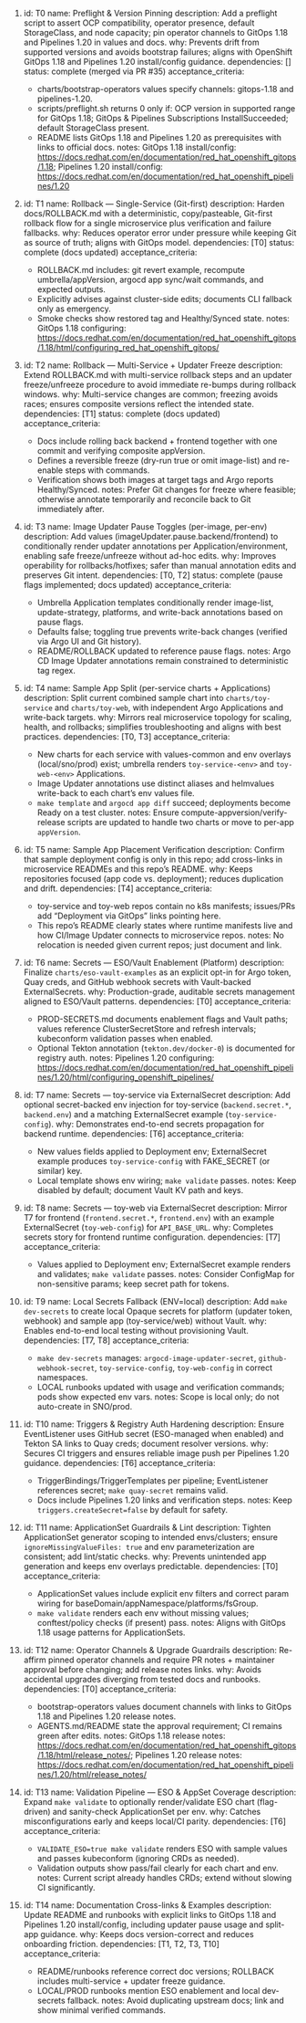 1. id: T0
   name: Preflight & Version Pinning
   description: Add a preflight script to assert OCP compatibility, operator presence, default StorageClass, and node capacity; pin operator channels to GitOps 1.18 and Pipelines 1.20 in values and docs.
   why: Prevents drift from supported versions and avoids bootstrap failures; aligns with OpenShift GitOps 1.18 and Pipelines 1.20 install/config guidance.
   dependencies: []
   status: complete (merged via PR #35)
   acceptance_criteria:
     - charts/bootstrap-operators values specify channels: gitops-1.18 and pipelines-1.20.
     - scripts/preflight.sh returns 0 only if: OCP version in supported range for GitOps 1.18; GitOps & Pipelines Subscriptions InstallSucceeded; default StorageClass present.
     - README lists GitOps 1.18 and Pipelines 1.20 as prerequisites with links to official docs.
   notes: GitOps 1.18 install/config: https://docs.redhat.com/en/documentation/red_hat_openshift_gitops/1.18; Pipelines 1.20 install/config: https://docs.redhat.com/en/documentation/red_hat_openshift_pipelines/1.20

2. id: T1
   name: Rollback — Single-Service (Git-first)
   description: Harden docs/ROLLBACK.md with a deterministic, copy/pasteable, Git-first rollback flow for a single microservice plus verification and failure fallbacks.
   why: Reduces operator error under pressure while keeping Git as source of truth; aligns with GitOps model.
   dependencies: [T0]
   status: complete (docs updated)
   acceptance_criteria:
     - ROLLBACK.md includes: git revert example, recompute umbrella/appVersion, argocd app sync/wait commands, and expected outputs.
     - Explicitly advises against cluster-side edits; documents CLI fallback only as emergency.
     - Smoke checks show restored tag and Healthy/Synced state.
   notes: GitOps 1.18 configuring: https://docs.redhat.com/en/documentation/red_hat_openshift_gitops/1.18/html/configuring_red_hat_openshift_gitops/

3. id: T2
   name: Rollback — Multi-Service + Updater Freeze
   description: Extend ROLLBACK.md with multi-service rollback steps and an updater freeze/unfreeze procedure to avoid immediate re-bumps during rollback windows.
   why: Multi-service changes are common; freezing avoids races; ensures composite versions reflect the intended state.
   dependencies: [T1]
   status: complete (docs updated)
   acceptance_criteria:
     - Docs include rolling back backend + frontend together with one commit and verifying composite appVersion.
     - Defines a reversible freeze (dry-run true or omit image-list) and re-enable steps with commands.
     - Verification shows both images at target tags and Argo reports Healthy/Synced.
   notes: Prefer Git changes for freeze where feasible; otherwise annotate temporarily and reconcile back to Git immediately after.

4. id: T3
   name: Image Updater Pause Toggles (per-image, per-env)
   description: Add values (imageUpdater.pause.backend/frontend) to conditionally render updater annotations per Application/environment, enabling safe freeze/unfreeze without ad-hoc edits.
   why: Improves operability for rollbacks/hotfixes; safer than manual annotation edits and preserves Git intent.
   dependencies: [T0, T2]
   status: complete (pause flags implemented; docs updated)
   acceptance_criteria:
     - Umbrella Application templates conditionally render image-list, update-strategy, platforms, and write-back annotations based on pause flags.
     - Defaults false; toggling true prevents write-back changes (verified via Argo UI and Git history).
     - README/ROLLBACK updated to reference pause flags.
   notes: Argo CD Image Updater annotations remain constrained to deterministic tag regex.

5. id: T4
   name: Sample App Split (per-service charts + Applications)
   description: Split current combined sample chart into `charts/toy-service` and `charts/toy-web`, with independent Argo Applications and write-back targets.
   why: Mirrors real microservice topology for scaling, health, and rollbacks; simplifies troubleshooting and aligns with best practices.
   dependencies: [T0, T3]
   acceptance_criteria:
     - New charts for each service with values-common and env overlays (local/sno/prod) exist; umbrella renders `toy-service-<env>` and `toy-web-<env>` Applications.
     - Image Updater annotations use distinct aliases and helmvalues write-back to each chart’s env values file.
     - `make template` and `argocd app diff` succeed; deployments become Ready on a test cluster.
   notes: Ensure compute-appversion/verify-release scripts are updated to handle two charts or move to per-app `appVersion`.

6. id: T5
   name: Sample App Placement Verification
   description: Confirm that sample deployment config is only in this repo; add cross-links in microservice READMEs and this repo’s README.
   why: Keeps repositories focused (app code vs. deployment); reduces duplication and drift.
   dependencies: [T4]
   acceptance_criteria:
     - toy-service and toy-web repos contain no k8s manifests; issues/PRs add “Deployment via GitOps” links pointing here.
     - This repo’s README clearly states where runtime manifests live and how CI/Image Updater connects to microservice repos.
   notes: No relocation is needed given current repos; just document and link.

7. id: T6
   name: Secrets — ESO/Vault Enablement (Platform)
   description: Finalize `charts/eso-vault-examples` as an explicit opt-in for Argo token, Quay creds, and GitHub webhook secrets with Vault-backed ExternalSecrets.
   why: Production-grade, auditable secrets management aligned to ESO/Vault patterns.
   dependencies: [T0]
   acceptance_criteria:
     - PROD-SECRETS.md documents enablement flags and Vault paths; values reference ClusterSecretStore and refresh intervals; kubeconform validation passes when enabled.
     - Optional Tekton annotation (`tekton.dev/docker-0`) is documented for registry auth.
   notes: Pipelines 1.20 configuring: https://docs.redhat.com/en/documentation/red_hat_openshift_pipelines/1.20/html/configuring_openshift_pipelines/

8. id: T7
   name: Secrets — toy-service via ExternalSecret
   description: Add optional secret-backed env injection for toy-service (`backend.secret.*`, `backend.env`) and a matching ExternalSecret example (`toy-service-config`).
   why: Demonstrates end-to-end secrets propagation for backend runtime.
   dependencies: [T6]
   acceptance_criteria:
     - New values fields applied to Deployment env; ExternalSecret example produces `toy-service-config` with FAKE_SECRET (or similar) key.
     - Local template shows env wiring; `make validate` passes.
   notes: Keep disabled by default; document Vault KV path and keys.

9. id: T8
   name: Secrets — toy-web via ExternalSecret
   description: Mirror T7 for frontend (`frontend.secret.*`, `frontend.env`) with an example ExternalSecret (`toy-web-config`) for `API_BASE_URL`.
   why: Completes secrets story for frontend runtime configuration.
   dependencies: [T7]
   acceptance_criteria:
     - Values applied to Deployment env; ExternalSecret example renders and validates; `make validate` passes.
   notes: Consider ConfigMap for non-sensitive params; keep secret path for tokens.

10. id: T9
    name: Local Secrets Fallback (ENV=local)
    description: Add `make dev-secrets` to create local Opaque secrets for platform (updater token, webhook) and sample app (toy-service/web) without Vault.
    why: Enables end-to-end local testing without provisioning Vault.
    dependencies: [T7, T8]
    acceptance_criteria:
      - `make dev-secrets` manages: `argocd-image-updater-secret`, `github-webhook-secret`, `toy-service-config`, `toy-web-config` in correct namespaces.
      - LOCAL runbooks updated with usage and verification commands; pods show expected env vars.
    notes: Scope is local only; do not auto-create in SNO/prod.

11. id: T10
    name: Triggers & Registry Auth Hardening
    description: Ensure EventListener uses GitHub secret (ESO-managed when enabled) and Tekton SA links to Quay creds; document resolver versions.
    why: Secures CI triggers and ensures reliable image push per Pipelines 1.20 guidance.
    dependencies: [T6]
    acceptance_criteria:
      - TriggerBindings/TriggerTemplates per pipeline; EventListener references secret; `make quay-secret` remains valid.
      - Docs include Pipelines 1.20 links and verification steps.
    notes: Keep `triggers.createSecret=false` by default for safety.

12. id: T11
    name: ApplicationSet Guardrails & Lint
    description: Tighten ApplicationSet generator scoping to intended envs/clusters; ensure `ignoreMissingValueFiles: true` and env parameterization are consistent; add lint/static checks.
    why: Prevents unintended app generation and keeps env overlays predictable.
    dependencies: [T0]
    acceptance_criteria:
      - ApplicationSet values include explicit env filters and correct param wiring for baseDomain/appNamespace/platforms/fsGroup.
      - `make validate` renders each env without missing values; conftest/policy checks (if present) pass.
    notes: Aligns with GitOps 1.18 usage patterns for ApplicationSets.

13. id: T12
    name: Operator Channels & Upgrade Guardrails
    description: Re-affirm pinned operator channels and require PR notes + maintainer approval before changing; add release notes links.
    why: Avoids accidental upgrades diverging from tested docs and runbooks.
    dependencies: [T0]
    acceptance_criteria:
      - bootstrap-operators values document channels with links to GitOps 1.18 and Pipelines 1.20 release notes.
      - AGENTS.md/README state the approval requirement; CI remains green after edits.
    notes: GitOps 1.18 release notes: https://docs.redhat.com/en/documentation/red_hat_openshift_gitops/1.18/html/release_notes/; Pipelines 1.20 release notes: https://docs.redhat.com/en/documentation/red_hat_openshift_pipelines/1.20/html/release_notes/

14. id: T13
    name: Validation Pipeline — ESO & AppSet Coverage
    description: Expand `make validate` to optionally render/validate ESO chart (flag-driven) and sanity-check ApplicationSet per env.
    why: Catches misconfigurations early and keeps local/CI parity.
    dependencies: [T6]
    acceptance_criteria:
      - `VALIDATE_ESO=true make validate` renders ESO with sample values and passes kubeconform (ignoring CRDs as needed).
      - Validation outputs show pass/fail clearly for each chart and env.
    notes: Current script already handles CRDs; extend without slowing CI significantly.

15. id: T14
    name: Documentation Cross-links & Examples
    description: Update README and runbooks with explicit links to GitOps 1.18 and Pipelines 1.20 install/config, including updater pause usage and split-app guidance.
    why: Keeps docs version-correct and reduces onboarding friction.
    dependencies: [T1, T2, T3, T10]
    acceptance_criteria:
      - README/runbooks reference correct doc versions; ROLLBACK includes multi-service + updater freeze guidance.
      - LOCAL/PROD runbooks mention ESO enablement and local dev-secrets fallback.
    notes: Avoid duplicating upstream docs; link and show minimal verified commands.
